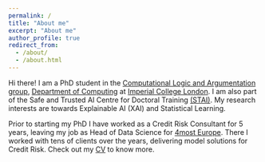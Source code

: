 ```yaml
---
permalink: /
title: "About me"
excerpt: "About me"
author_profile: true
redirect_from: 
  - /about/
  - /about.html
---
```


Hi there! 
I am a PhD student in the [Computational Logic and Argumentation group](https://clarg.doc.ic.ac.uk/), [Department of Computing](https://www.imperial.ac.uk/computing) at
[Imperial College London](https://www.imperial.ac.uk). I am also part of the Safe and Trusted AI Centre for Doctoral Training [(STAI)](https://safeandtrustedai.org). My research interests are towards Explainable AI (XAI) and Statistical Learning.

Prior to starting my PhD I have worked as a Credit Risk Consultant for 5 years, leaving my job as Head of Data Science for [4most Europe](https://www.4-most.co.uk/about). There I worked with tens of clients over the years, delivering model solutions for Credit Risk. Check out my [CV](CV) to know more. 
